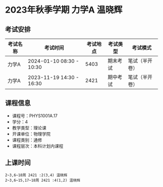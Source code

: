 # 2023年秋季学期 力学A 温晓辉




## 考试安排

| 考试名称 | 考试时间 | 考试地点 | 考试类型 | 考试模式 |
| -------- | -------- | -------- | -------- | -------- |
| 力学A | 2024-01-10 08:30 - 10:30 | 5403 | 期末考试 | 笔试（半开卷） |
| 力学A | 2023-11-19 14:30 - 16:30 | 2421 | 期中考试 | 笔试（半开卷） |





## 课程信息

- 课程号：PHYS1001A.17
- 学分：4
- 教学类型：理论课
- 开课单位：物理学院
- 课程类别：通修
- 课程层次：本科计划内课程

## 上课时间

```
2~3,6~18周 2421 :2(3,4) 温晓辉
2~3,6~15,17~18周 2421 :4(1,2) 温晓辉
```


